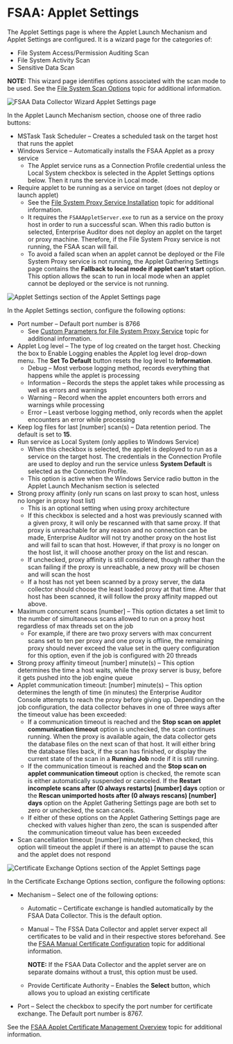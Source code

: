 # FSAA: Applet Settings

The Applet Settings page is where the Applet Launch Mechanism and Applet Settings are configured. It
is a wizard page for the categories of:

- File System Access/Permission Auditing Scan
- File System Activity Scan
- Sensitive Data Scan

**NOTE:** This wizard page identifies options associated with the scan mode to be used. See the
[File System Scan Options](/docs/accessanalyzer/11.6/requirements/solutions/filesystem/scanoptions.md)
topic for additional information.

![FSAA Data Collector Wizard Applet Settings page](/img/product_docs/accessanalyzer/11.6/accessanalyzer/admin/datacollector/fsaa/appletsettings.webp)

In the Applet Launch Mechanism section, choose one of three radio buttons:

- MSTask Task Scheduler – Creates a scheduled task on the target host that runs the applet
- Windows Service – Automatically installs the FSAA Applet as a proxy service
    - The Applet service runs as a Connection Profile credential unless the Local System checkbox is
      selected in the Applet Settings options below. Then it runs the service in Local mode.
- Require applet to be running as a service on target (does not deploy or launch applet)
    - See the
      [File System Proxy Service Installation](/docs/accessanalyzer/11.6/install/filesystemproxy/wizard.md)
      topic for additional information.
    - It requires the `FSAAAppletServer.exe` to run as a service on the proxy host in order to run a
      successful scan. When this radio button is selected, Enterprise Auditor does not deploy an
      applet on the target or proxy machine. Therefore, if the File System Proxy service is not
      running, the FSAA scan will fail.
    - To avoid a failed scan when an applet cannot be deployed or the File System Proxy service is
      not running, the Applet Gathering Settings page contains the **Fallback to local mode if
      applet can’t start** option. This option allows the scan to run in local mode when an applet
      cannot be deployed or the service is not running.

![Applet Settings section of the Applet Settings page](/img/product_docs/accessanalyzer/11.6/accessanalyzer/admin/datacollector/fsaa/appletsettingsappletsettings.webp)

In the Applet Settings section, configure the following options:

- Port number – Default port number is 8766
    - See
      [Custom Parameters for File System Proxy Service](/docs/accessanalyzer/11.6/install/filesystemproxy/wizard.md#custom-parameters-for-file-system-proxy-service)
      topic for additional information.
- Applet Log level – The type of log created on the target host. Checking the box to Enable Logging
  enables the Applet log level drop-down menu. The **Set To Default** button resets the log level to
  **Information**.
    - Debug – Most verbose logging method, records everything that happens while the applet is
      processing
    - Information – Records the steps the applet takes while processing as well as errors and
      warnings
    - Warning – Record when the applet encounters both errors and warnings while processing
    - Error – Least verbose logging method, only records when the applet encounters an error while
      processing
- Keep log files for last [number] scan(s) – Data retention period. The default is set to **15**.
- Run service as Local System (only applies to Windows Service)
    - When this checkbox is selected, the applet is deployed to run as a service on the target host.
      The credentials in the Connection Profile are used to deploy and run the service unless
      **System Default** is selected as the Connection Profile.
    - This option is active when the Windows Service radio button in the Applet Launch Mechanism
      section is selected
- Strong proxy affinity (only run scans on last proxy to scan host, unless no longer in proxy host
  list)
    - This is an optional setting when using proxy architecture
    - If this checkbox is selected and a host was previously scanned with a given proxy, it will
      only be rescanned with that same proxy. If that proxy is unreachable for any reason and no
      connection can be made, Enterprise Auditor will not try another proxy on the host list and
      will fail to scan that host. However, if that proxy is no longer on the host list, it will
      choose another proxy on the list and rescan.
    - If unchecked, proxy affinity is still considered, though rather than the scan failing if the
      proxy is unreachable, a new proxy will be chosen and will scan the host
    - If a host has not yet been scanned by a proxy server, the data collector should choose the
      least loaded proxy at that time. After that host has been scanned, it will follow the proxy
      affinity mapped out above.
- Maximum concurrent scans [number] – This option dictates a set limit to the number of simultaneous
  scans allowed to run on a proxy host regardless of max threads set on the job
    - For example, if there are two proxy servers with max concurrent scans set to ten per proxy and
      one proxy is offline, the remaining proxy should never exceed the value set in the query
      configuration for this option, even if the job is configured with 20 threads
- Strong proxy affinity timeout [number] minute(s) – This option determines the time a host waits,
  while the proxy server is busy, before it gets pushed into the job engine queue
- Applet communication timeout: [number] minute(s) – This option determines the length of time (in
  minutes) the Enterprise Auditor Console attempts to reach the proxy before giving up. Depending on
  the job configuration, the data collector behaves in one of three ways after the timeout value has
  been exceeded:
    - If a communication timeout is reached and the **Stop scan on applet communication timeout**
      option is unchecked, the scan continues running. When the proxy is available again, the data
      collector gets the database files on the next scan of that host. It will either bring the
      database files back, if the scan has finished, or display the current state of the scan in a
      **Running Job** node if it is still running.
    - If the communication timeout is reached and the **Stop scan on applet communication timeout**
      option is checked, the remote scan is either automatically suspended or canceled. If the
      **Restart incomplete scans after (0 always restarts) [number] days** option or the **Rescan
      unimported hosts after (0 always rescans) [number] days** option on the Applet Gathering
      Settings page are both set to zero or unchecked, the scan cancels.
    - If either of these options on the Applet Gathering Settings page are checked with values
      higher than zero, the scan is suspended after the communication timeout value has been
      exceeded
- Scan cancellation timeout: [number] minute(s) – When checked, this option will timeout the applet
  if there is an attempt to pause the scan and the applet does not respond

![Certificate Exchange Options section of the Applet Settings page](/img/product_docs/accessanalyzer/11.6/accessanalyzer/admin/datacollector/fsaa/appletsettingscertificateexchangeoptions.webp)

In the Certificate Exchange Options section, configure the following options:

- Mechanism – Select one of the following options:

    - Automatic – Certificate exchange is handled automatically by the FSAA Data Collector. This is
      the default option.
    - Manual – The FSSA Data Collector and applet server expect all certificates to be valid and in
      their respective stores beforehand. See the
      [FSAA Manual Certificate Configuration](/docs/accessanalyzer/11.6/admin/datacollector/fsaa/manualcertificate.md)
      topic for additional information.

        **NOTE:** If the FSAA Data Collector and the applet server are on separate domains without a
        trust, this option must be used.

    - Provide Certificate Authority – Enables the **Select** button, which allows you to upload an
      existing certificate

- Port – Select the checkbox to specify the port number for certificate exchange. The Default port
  number is 8767.

See the
[FSAA Applet Certificate Management Overview](/docs/accessanalyzer/11.6/admin/datacollector/fsaa/certificatemanagement.md)
topic for additional information.
